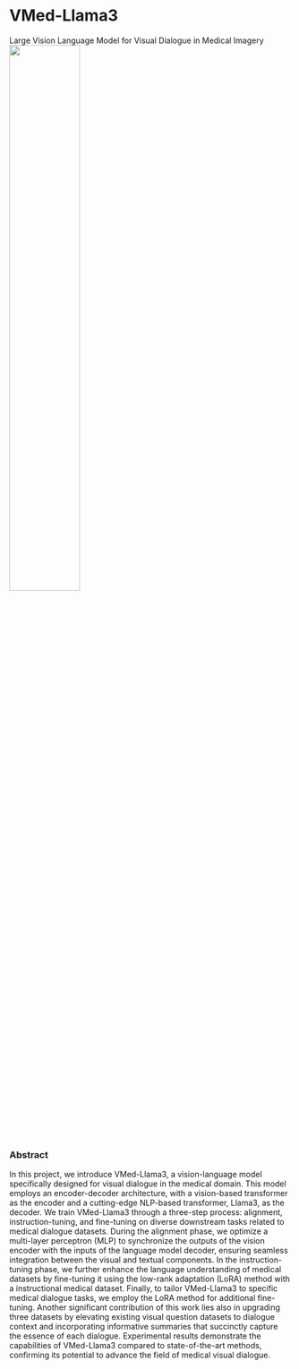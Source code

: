 # VMed-Llama3
Large Vision Language Model for Visual Dialogue in Medical Imagery<br />
<img src="https://github.com/BigData-KSU/VMed-Llama3/assets/126481523/5985c11e-b388-4fcf-9f4a-d506c2b4810c)" width="50%" height="50%" />
### Abstract
In this project, we introduce VMed-Llama3, a vision-language model specifically designed for visual dialogue in the medical domain. This model employs an encoder-decoder architecture, with a vision-based transformer as the encoder and a cutting-edge NLP-based transformer, Llama3, as the decoder. We train VMed-Llama3 through a three-step process: alignment, instruction-tuning, and fine-tuning on diverse downstream tasks related to medical dialogue datasets. During the alignment phase, we optimize a multi-layer perceptron (MLP) to synchronize the outputs of the vision encoder with the inputs of the language model decoder, ensuring seamless integration between the visual and textual components. In the instruction-tuning phase, we further enhance the language understanding of medical datasets by fine-tuning it using the low-rank adaptation (LoRA) method with a instructional medical dataset. Finally, to tailor VMed-Llama3 to specific medical dialogue tasks, we employ the LoRA method for additional fine-tuning. Another significant contribution of this work lies also in upgrading three datasets by elevating existing visual question datasets to dialogue context and incorporating informative summaries that succinctly capture the essence of each dialogue. Experimental results demonstrate the capabilities of VMed-Llama3 compared to state-of-the-art methods, confirming its  potential to advance the field of medical visual dialogue.
